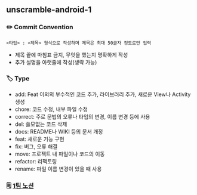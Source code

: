 ## unscramble-android-1

### ✏️ Commit Convention
`<타입> : <제목> 형식으로 작성하며 제목은 최대 50글자 정도로만 입력`
- 제목 끝에 마침표 금지, 무엇을 했는지 명확하게 작성
- 추가 설명을 아랫줄에 작성(생략 가능)

### 🏷️ Type
- add: Feat 이외의 부수적인 코드 추가, 라이브러리 추가, 새로운 View나 Activity 생성
- chore: 코드 수정, 내부 파일 수정
- correct: 주로 문법의 오류나 타입의 변경, 이름 변경 등에 사용
- del: 쓸모없는 코드 삭제
- docs: README나 WIKI 등의 문서 개정
- feat: 새로운 기능 구현
- fix: 버그, 오류 해결
- move: 프로젝트 내 파일이나 코드의 이동
- refactor: 리팩토링
- rename: 파일 이름 변경이 있을 때 사용

### 🗒️ [1팀 노션](https://www.notion.so/yourssu/unscramble-1-e574482745f6450fa64ef434b9cfaa80?pvs=4)
